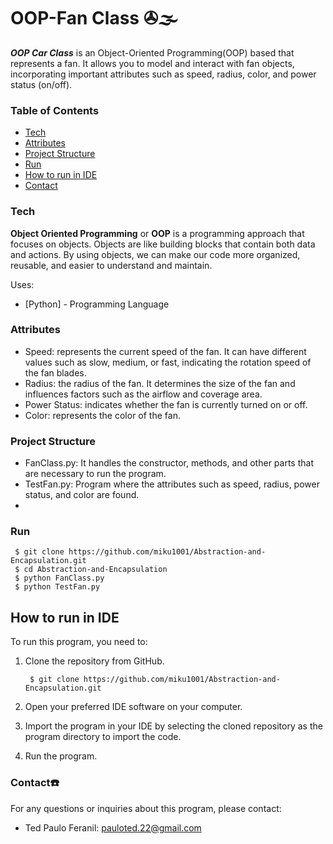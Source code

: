 # OOP-Fan Class ✇🌫

***OOP Car Class*** is an Object-Oriented Programming(OOP) based that represents a fan. It allows you to model and interact with fan objects, 
incorporating important attributes such as speed, radius, color, and power status (on/off).

### Table of Contents
- [Tech](#tech)
- [Attributes](#att)
- [Project Structure](#proj)
- [Run](#run)
- [How to run in IDE](#ide)
- [Contact](#contact)

### Tech <a name="tech"></a>
**Object Oriented Programming** or **OOP** is a programming approach that focuses on objects. Objects are like building 
blocks that contain both data and actions. By using objects, we can make our code more organized, reusable, and easier to understand and maintain. 

Uses:
* [Python] - Programming Language

### Attributes <a name="att"></a>
- Speed: represents the current speed of the fan. It can have different values such as slow, medium, or fast, indicating the rotation speed
  of the fan blades.
- Radius: the radius of the fan. It determines the size of the fan and influences factors such as the airflow and coverage area.
- Power Status: indicates whether the fan is currently turned on or off.
- Color: represents the color of the fan.

### Project Structure <a name="proj"></a>
- FanClass.py: It handles the constructor, methods, and other parts that are necessary to run the program.
- TestFan.py: Program where the attributes such as speed, radius, power status, and color are found.
- 
### Run <a name="run"></a>
     $ git clone https://github.com/miku1001/Abstraction-and-Encapsulation.git
     $ cd Abstraction-and-Encapsulation
     $ python FanClass.py
     $ python TestFan.py
     
## How to run in IDE <a name="ide"></a>

To run this program, you need to:
1. Clone the repository from GitHub.

        $ git clone https://github.com/miku1001/Abstraction-and-Encapsulation.git
2. Open your preferred IDE software on your computer.
3. Import the program in your IDE by selecting the cloned repository as the program directory to import the code.
4. Run the program.
   

### Contact☎️ <a name="contact"></a>
  For any questions or inquiries about this program, please contact:
  
  - Ted Paulo Feranil: pauloted.22@gmail.com
